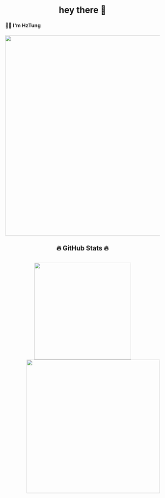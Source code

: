 <h1 align="center">hey there 👋</h1>

###

<h3 align="left">👩‍💻  I'm HzTung</h3>

###

<a href="#">
    <img src="svg/hztung.svg" width="1200" height="650">
</a>

<h2 align="center">🔥 GitHub Stats 🔥</h2>
<br>
<div align=center>
  <a href="#" title="HzTung">
    <img width="315" align="center" src="https://github-readme-stats.vercel.app/api/top-langs/?username=HzTung&hide=c%23,powershell,Mathematica,Ruby,Objective-C,Objective-C%2b%2b,Cuda&title_color=61dafb&text_color=ffffff&icon_color=61dafb&bg_color=20232a&langs_count=8&layout=compact&border_color=61dafb&hide_border=true" />
  </a>
  <a href="#" title="HzTung">
    <img align="right" width="434" src="https://github-readme-stats.vercel.app/api?username=HzTung&show_icons=true&theme=react&border_color=61dafb&hide_border=true&rank_icon=github&include_all_commits=true" />
  </a>
